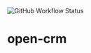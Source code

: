 ![GitHub Workflow Status](https://img.shields.io/github/actions/workflow/status/TimeCrunch101/open-crm/deploy.yml)
# open-crm
